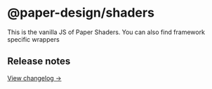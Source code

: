 # @paper-design/shaders

This is the vanilla JS of Paper Shaders. You can also find framework specific wrappers

## Release notes

[View changelog →](https://github.com/paper-design/shaders/blob/main/CHANGELOG.md)
